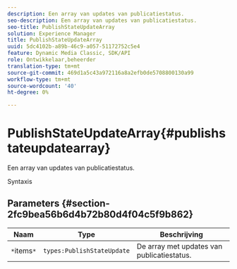 ```yaml
---
description: Een array van updates van publicatiestatus.
seo-description: Een array van updates van publicatiestatus.
seo-title: PublishStateUpdateArray
solution: Experience Manager
title: PublishStateUpdateArray
uuid: 5dc4102b-a89b-46c9-a057-51172752c5e4
feature: Dynamic Media Classic, SDK/API
role: Ontwikkelaar,beheerder
translation-type: tm+mt
source-git-commit: 469d1a5c43a972116a8a2efb0de5708800130a99
workflow-type: tm+mt
source-wordcount: '40'
ht-degree: 0%

---
```



# PublishStateUpdateArray{#publishstateupdatearray}

Een array van updates van publicatiestatus.

Syntaxis

## Parameters {#section-2fc9bea56b6d4b72b80d4f04c5f9b862}

| Naam | Type | Beschrijving |
|---|---|---|
| `*`items`*` | `types:PublishStateUpdate` | De array met updates van publicatiestatus. |

